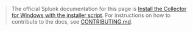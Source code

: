 > The official Splunk documentation for this page is [Install the Collector for Windows with the installer script](https://docs.splunk.com/observability/en/gdi/opentelemetry/collector-windows/install-windows.html). For instructions on how to contribute to the docs, see [CONTRIBUTING.md](../CONTRIBUTING#documentation.md).
